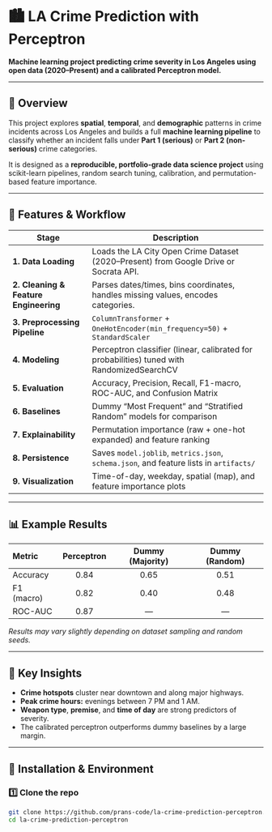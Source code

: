 # 🏙️ LA Crime Prediction with Perceptron

**Machine learning project predicting crime severity in Los Angeles using open data (2020–Present) and a calibrated Perceptron model.**

---

## 📖 Overview

This project explores **spatial**, **temporal**, and **demographic** patterns in crime incidents across Los Angeles and builds a full **machine learning pipeline** to classify whether an incident falls under **Part 1 (serious)** or **Part 2 (non-serious)** crime categories.

It is designed as a **reproducible, portfolio-grade data science project** using scikit-learn pipelines, random search tuning, calibration, and permutation-based feature importance.

---

## 🧩 Features & Workflow

| Stage | Description |
|--------|--------------|
| **1. Data Loading** | Loads the LA City Open Crime Dataset (2020–Present) from Google Drive or Socrata API. |
| **2. Cleaning & Feature Engineering** | Parses dates/times, bins coordinates, handles missing values, encodes categories. |
| **3. Preprocessing Pipeline** | `ColumnTransformer` + `OneHotEncoder(min_frequency=50)` + `StandardScaler` |
| **4. Modeling** | Perceptron classifier (linear, calibrated for probabilities) tuned with RandomizedSearchCV |
| **5. Evaluation** | Accuracy, Precision, Recall, F1-macro, ROC-AUC, and Confusion Matrix |
| **6. Baselines** | Dummy “Most Frequent” and “Stratified Random” models for comparison |
| **7. Explainability** | Permutation importance (raw + one-hot expanded) and feature ranking |
| **8. Persistence** | Saves `model.joblib`, `metrics.json`, `schema.json`, and feature lists in `artifacts/` |
| **9. Visualization** | Time-of-day, weekday, spatial (map), and feature importance plots |

---

## 📊 Example Results

| Metric | Perceptron | Dummy (Majority) | Dummy (Random) |
|:-------|:-----------:|:----------------:|:---------------:|
| Accuracy | 0.84 | 0.65 | 0.51 |
| F1 (macro) | 0.82 | 0.40 | 0.48 |
| ROC-AUC | 0.87 | — | — |

*Results may vary slightly depending on dataset sampling and random seeds.*

---

## 🧠 Key Insights

- **Crime hotspots** cluster near downtown and along major highways.  
- **Peak crime hours:** evenings between 7 PM and 1 AM.  
- **Weapon type**, **premise**, and **time of day** are strong predictors of severity.  
- The calibrated perceptron outperforms dummy baselines by a large margin.

---

## 🧰 Installation & Environment

### 1️⃣ Clone the repo

```bash
git clone https://github.com/prans-code/la-crime-prediction-perceptron.git
cd la-crime-prediction-perceptron
